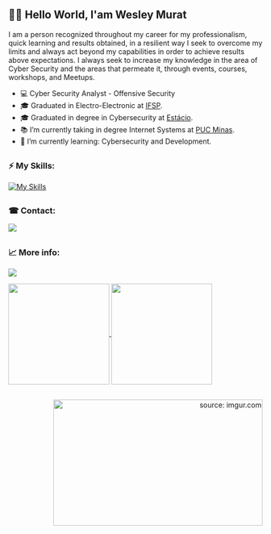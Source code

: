 ## 🏴‍☠️ Hello World, I'am Wesley Murat
I am a person recognized throughout my career for my professionalism, quick learning and results obtained, in a resilient way I seek to overcome my limits and always act beyond my capabilities in order to achieve results above expectations. I always seek to increase my knowledge in the area of Cyber Security and the areas that permeate it, through events, courses, workshops, and Meetups.

- 💻 Cyber Security Analyst - Offensive Security
- 🎓 Graduated in Electro-Electronic at <a href="https://www.ifsp.edu.br/" target="_blank">IFSP</a>.
- 🎓 Graduated in degree in Cybersecurity at <a href="https://inscricao.estacio.br/?gclid=EAIaIQobChMIzvDpqc3Z9QIVFwaRCh18igeFEAAYASAAEgJrKvD_BwE" target="_blank">Estácio</a>.
- 📚 I’m currently taking in degree Internet Systems at <a href="https://www.pucminas.br/destaques/Paginas/default.aspx" target="_blank">PUC Minas</a>.
- 🌱 I’m currently learning: Cybersecurity and Development.

##

### ⚡ My Skills:
[![My Skills](https://skillicons.dev/icons?i=html,css,bootstrap,js,cs,dotnet,py,go,linux,docker,kubernetes,jenkins,grafana,nginx,gitlab,git,bash,powershell,androidstudio,sqlite,mysql,vim,gcp,postman&perline=8)](https://skillicons.dev)


##

### ☎ Contact:
<div> 
  <a href="https://www.linkedin.com/in/wesley-murat/" target="_blank">
    <img src="https://img.shields.io/badge/-LinkedIn-%230077B5?style=for-the-badge&logo=linkedin&logoColor=white" target="_blank">
  </a> 
</div>

##

### 📈 More info:
![](https://komarev.com/ghpvc/?username=T4RUM&label=👁️&color=6a0dad)

<a href="https://github.com/T4RUM">
  <img height=200 align="center" src="https://github-readme-stats.vercel.app/api?username=T4RUM&include_all_commits=true&count_private=true&theme=midnight-purple" />
</a>
<a href="https://github.com/T4RUM">
  <img height=200 align="center" src="https://github-readme-stats.vercel.app/api/top-langs?username=T4RUM&card_width=180&theme=midnight-purple" />
</a>

##

<p align="right">
	<a style="float: right;" href="https://imgur.com/vHhblnR">
		<img style="float: right; width: 415px; height: 250px;" src="https://imgur.com/vHhblnR.gif" title="source: imgur.com" />			
	</a>
</p>
